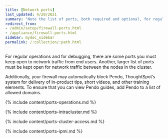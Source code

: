 ```yaml
---
title: [Network ports]
last_updated: 4/20/2021
summary: "Note the list of ports, both required and optional, for regular operations of ThoughtSpot."
redirect_from:
- /admin/setup/firewall-ports.html
- /appliance/firewall-ports.html
sidebar: mydoc_sidebar
permalink: /:collection/:path.html
---
```

For regular operations and for debugging, there are some ports you must keep open to network traffic from end users. Another, larger list of ports must be kept open for network traffic between the nodes in the cluster.

Additionally, your firewall may automatically block Pendo, ThoughtSpot’s system for delivery of in-product tips, short videos, and other training elements. To ensure that you can view Pendo guides, add Pendo to a list of allowed domains.

{% include content/ports-operations.md %}

{% include content/ports-intracluster.md %}

{% include content/ports-cluster-access.md %}

{% include content/ports-ipmi.md %}
